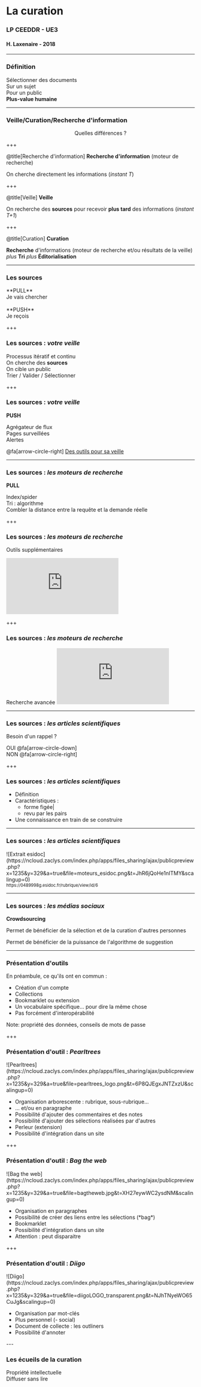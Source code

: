 
<!--Memento-->

<!-- Permet de personnaliser le texte qui apparait dans TOC-->
<!-- @title[titre modifié]-->

<!-- Permet d'avoir un cartouche autour du titre-->
<!--<p><span class="slide-title">JavaScript Block</span></p>-->

<!--permet d'ajouter une icone : https://fontawesome.com/icons?d=gallery-->
<!--@fa[arrows]-->

<!--permet de sauter une ligne-->
<!--<br>-->


# La curation

### LP CEEDDR - UE3 
#### H. Laxenaire - 2018

---

### Définition

Sélectionner des documents  
Sur un sujet  
Pour un public  
**Plus-value humaine**

---
### Veille/Curation/Recherche d'information
<center>Quelles différences ?</center>

+++

@title[Recherche d'information]
**Recherche d'information** (moteur de recherche)

On cherche directement les informations (*instant T*)

+++

@title[Veille]
**Veille** 

On recherche des **sources** pour recevoir **plus tard** des informations 
(*instant T+1*)

+++

@title[Curation]
**Curation**

**Recherche** d'informations (moteur de recherche et/ou résultats de la veille)
*plus* **Tri**
*plus* **Éditorialisation**

---


### Les sources

<div class="centrage">
**PULL**<br>
Je vais chercher<br>
<br>
**PUSH**<br>
Je reçois<br>
</div>

+++

### Les sources : *votre veille*

Processus itératif et continu  
On cherche des **sources**  
On cible un public  
Trier / Valider / Sélectionner

+++

### Les sources : *votre veille*

**PUSH**  

Agrégateur de flux  
Pages surveillées  
Alertes  


@fa[arrow-circle-right]
[Des outils pour sa veille](http://www.bagtheweb.com/b/bIwEu9)

---

### Les sources : *les moteurs de recherche*

**PULL**

Index/spider  
Tri : algorithme  
Combler la distance entre la requête et la demande réelle  

+++

### Les sources : *les moteurs de recherche*

Outils supplémentaires

![Outils](https://ncloud.zaclys.com/index.php/apps/files_sharing/ajax/publicpreview.php?x=1235&y=329&a=true&file=Google_outils.png&t=L59ONLYPxnFME84&scalingup=0)

+++

### Les sources : *les moteurs de recherche*

Recherche avancée
![Recherche experte](https://ncloud.zaclys.com/index.php/apps/files_sharing/ajax/publicpreview.php?x=1235&y=329&a=true&file=Startpage_recherche_avancee.png&t=28pkX5oZxmrEZu8&scalingup=0)


---

### Les sources : *les articles scientifiques*

Besoin d'un rappel ?  

<div class="left">
OUI @fa[arrow-circle-down]
</div>

<div class="right">
NON @fa[arrow-circle-right]
</div>

+++

### Les sources : *les articles scientifiques*

- Définition 
- Caractéristiques :
  - forme figée|
  - revu par les pairs
- Une connaissance en train de se construire

--- 
### Les sources : *les articles scientifiques*

<div class="left">
![Extrait esidoc](https://ncloud.zaclys.com/index.php/apps/files_sharing/ajax/publicpreview.php?x=1235&y=329&a=true&file=moteurs_esidoc.png&t=JhR6jQoHe1nITMY&scalingup=0)
</div>
<div class="right">
<span style="font-size: 0.8em">https://0489998g.esidoc.fr/rubrique/view/id/6</span>
</div>

---

### Les sources : *les médias sociaux*

**Crowdsourcing**

Permet de bénéficier de la sélection et de la curation d'autres personnes  
<!--Ex. Pearltrees-->
Permet de bénéficier de la puissance de l'algorithme de suggestion  
<!--Ex. Pinterest-->

---

### Présentation d'outils

En préambule, ce qu'ils ont en commun :   
- Création d'un compte
- Collections
- Bookmarklet ou extension
- Un vocabulaire spécifique... pour dire la même chose
- Pas forcément d'interopérabilité

Note: propriété des données, conseils de mots de passe

+++

### Présentation d'outil : *Pearltrees*

<div class="left">
![Pearltrees](https://ncloud.zaclys.com/index.php/apps/files_sharing/ajax/publicpreview.php?x=1235&y=329&a=true&file=pearltrees_logo.png&t=6P8QJEgxJNTZxzU&scalingup=0)
</div>

<div class="right">
    <ul>
        <li>Organisation arborescente : rubrique, sous-rubrique...</li> 
        <li>... et/ou en paragraphe</li>  
        <li>Possibilité d'ajouter des commentaires et des notes</li>
        <li>Possibilité d'ajouter des sélections réalisées par d'autres</li>
        <li>Perleur (extension)</li>
        <li>Possibilité d'intégration dans un site</li>
    </ul>
</div>



+++

### Présentation d'outil : *Bag the web*

<div class="left">
![Bag the web](https://ncloud.zaclys.com/index.php/apps/files_sharing/ajax/publicpreview.php?x=1235&y=329&a=true&file=bagtheweb.jpg&t=XH27eywWC2ysdNM&scalingup=0)
</div>
<div class="right">
    <ul>
        <li>Organisation en paragraphes</li>
        <li>Possibilité de créer des liens entre les sélections (*bag*)</li> 
        <li>Bookmarklet</li>  
        <li>Possibilité d'intégration dans un site</li> 
        <li>Attention : peut disparaitre</li>
    </ul>
</div>

+++

### Présentation d'outil : *Diigo*

<div class="left">
![Diigo](https://ncloud.zaclys.com/index.php/apps/files_sharing/ajax/publicpreview.php?x=1235&y=329&a=true&file=diigoLOGO_transparent.png&t=NJhTNyeWO65CuJg&scalingup=0)
</div>

<div class="right">
    <ul>
        <li>Organisation par mot-clés</li>
        <li>Plus personnel (- social)</li>  
        <li>Document de collecte : les outliners</li>
        <li>Possibilité d'annoter</li>
    </ul>
</div>
---

### Les écueils de la curation

Propriété intellectuelle  
Diffuser sans lire  















